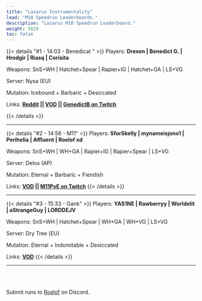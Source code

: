 ```yaml
---
title: "Lazarus Instrumentality"
lead: "M10 Speedrun Leaderboards."
description: "Lazarus M10 Speedrun Leaderboard."
weight: 5020
toc: false
---
```


{{< details "#1 - 14:03 - Benedicat " >}}
Players: **Drexen | Benedict G. | Hrodgir | Riasq | Corisita**

Weapons: SnS+WH | Hatchet+Spear | Rapier+IG | Hatchet+GA | LS+VG

Server: Nysa (EU)

Mutation: Icebound + Barbaric + Desiccated

Links: **<a href="https://www.reddit.com/r/newworldgame/comments/xuuljv/wr_lazarus_m10_speedrun_13m04/" target="_blank">Reddit</a> || <a href="https://www.youtube.com/watch?v=yrjU7_QVRmE" target="_blank">VOD</a> || <a href="https://www.twitch.tv/genedictb" target="_blank">GenedictB on Twitch</a>**

{{< /details >}}

---

{{< details "#2 - 14:56 - M11" >}}
Players: **SforSkelly | mynameisjono1 | Perihelia | Affluent | Roelof xd**

Weapons: SnS+WH | WH+GA | Rapier+IG | Rapier+Spear | LS+VG

Server: Delos (AP)

Mutation: Eternal + Barbaric + Fiendish

Links: **<a href="https://www.youtube.com/watch?v=sj8ddXsg2XY" target="_blank">VOD</a> || <a href="https://twitch.tv/M11PvE" target="_blank">M11PvE on Twitch</a>**
{{< /details >}}

---

{{< details "#3 - 15:33 - Gank" >}}
Players: **YAS1NE | Rawberryy | Worldelit | aStrangeGuy | LORDDEJV**

Weapons: SnS+WH | Hatchet+Spear | WH+GA | WH+VG | LS+VG

Server: Dry Tree (EU)

Mutation: Eternal + Indomitable + Desiccated

Links: **<a href="https://www.youtube.com/watch?v=JGJ4RY6FbFk" target="_blank">VOD</a>**
{{< /details >}}

---

<br>
<br>

Submit runs to <a href="https://discord.com/users/144300697230376960" target="_blank">Roelof</a> on Discord.